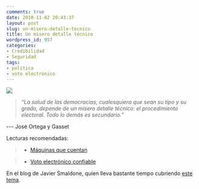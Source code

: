 ```yaml
---
comments: true
date: 2010-11-02 20:43:37
layout: post
slug: un-misero-detalle-tecnico
title: Un mísero detalle técnico
wordpress_id: 957
categories:
- Credibilidad
- Seguridad
tags:
- política
- voto electrónico
---
```


![](http://www.lnds.net/blog/wp-content/uploads/2010/11/JoseOrtegayGasset-150x150.jpg)


> _“La salud de las democracias, cualesquiera que sean su tipo y su grado, depende de un mísero detalle técnico: el procedimiento electoral. Todo lo demás es secundario.”_

--- José Ortega y Gasset


Lecturas recomendadas:


> 

> 
> 
	
>   * [Máquinas que cuentan](http://blog.smaldone.com.ar/2010/09/03/maquinas-que-cuentan-por-lawrence-lessig/)
> 
	
>   * [Voto electrónico confiable](http://blog.smaldone.com.ar/2010/08/25/voto-electronico-confiable/)
> 

En el blog de Javier Smaldone, quien lleva bastante tiempo cubriendo [este tema](http://blog.smaldone.com.ar/category/politica/e-voto/).
